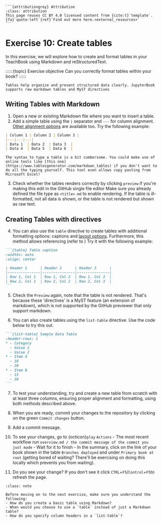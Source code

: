 ````{margin}
```{attributiongrey} Attribution
:class: attribution
This page reuses CC BY 4.0 licensed content from {cite:t}`template`. {fa}`quote-left`{ref}`Find out more here.<external_resources>`
```
````

# Exercise 10: Create tables

In this exercise, we will explore how to create and format tables in your TeachBook using Markdown and reStructuredText.

::::::{topic} Exercise objective
Can you correctly format tables within your book?
::::::

```{tip}
Tables help organize and present structured data clearly. JupyterBook supports raw markdown tables and MyST directives
```

## Writing Tables with Markdown

1. Open a new or existing Markdown file where you want to insert a table.
2. Add a simple table using the `|` separator and `---` for column alignment. [Other alignment options](https://www.markdownguide.org/extended-syntax/#alignment) are available too. Try the following example:

```md
| Column 1 | Column 2 | Column 3 |
|---|---|---|
| Data 1  | Data 2  | Data 3  |
| Data 4  | Data 5  | Data 6  |
```

```{tip}
The syntax to type a table is a bit cumbersome. You could make use of online tools like [this one](https://www.tablesgenerator.com/markdown_tables) if you don't want to do all the typing yourself. This tool even allows copy pasting from Microsoft Excel!
```

3. Check whether the tables renders correctly by clicking `preview` if you're making this edit in the GitHub single file editor  Make sure you already defined the file type as `<title>.md` to enable rendering. If the table is ill-formatted, not all data is shown, or the table is not rendered but shown as raw text.

## Creating Tables with directives

4. You can also use the `table` directive to create tables with additional formatting options: captions and [layout options](https://myst-parser.readthedocs.io/en/latest/syntax/tables.html#table-with-captions). Furthermore, this method allows referencing (refer to [](011.md)) Try it with the following example:

````md
```{table} Table caption
:widths: auto
:align: center

| Header 1      | Header 2      | Header 3      |
|---------------|---------------|---------------|
| Row 1, Col 1  | Row 1, Col 2  | Row 1, Col 3  |
| Row 2, Col 1  | Row 2, Col 2  | Row 2, Col 3  |
```
````

5. Check the `Preview` again, note that the table is not rendered. That's because these 'directives' is a MyST feature (an extension of markdown), which is not supported by the GitHub previewer that only support markdown.

6. You can also create tables using the `list-table` directive. Use the code below to try this out.

````md
```{list-table} Sample Data Table
:header-rows: 1
* - Category
  - Value 1
  - Value 2
* - Item A
  - 10
  - 20
* - Item B
  - 15
  - 30
```
````

7. To test your understanding, try and create a new table from scratch with at least three columns, ensuring proper alignment and formatting, using both methods described above. 

8. When you are ready, commit your changes to the repository by clicking on the green `Commit changes` button.

9. Add a commit message.

10. To see your changes, go to {octicon}`play` `Actions` - The most recent workflow run `overview.md / the commit message of the commit you just made` - Wait for it to finish - In the summary, click on the link of your book shown in the table `Branches deployed` and under `Primary book at root` (getting bored of waiting? There'll be exercising on doing this locally which prevents you from waiting).

11. Do you see your change? If you don't see it click `CTRL`+`F5`/`Control`+`F5`to refresh the page.



```{admonition} Check your understanding
:class: note

Before moving on to the next exercise, make sure you understand the following:
- How do you create a basic table using Markdown? 
- When would you choose to use a `table` instead of just a Markdown table?
- How do you specify column headers in a `list-table`?  
```